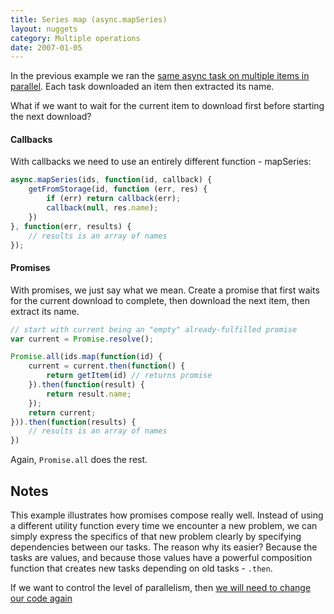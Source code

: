 ```yaml
---
title: Series map (async.mapSeries)
layout: nuggets
category: Multiple operations
date: 2007-01-05
---
```


In the previous example we ran the [same async task on multiple items in 
parallel](14-map-in-parallel.html). Each task downloaded an item then extracted 
its name.

What if we want to wait for the current item to download first before starting
the next download?

#### Callbacks

With callbacks we need to use an entirely different function - mapSeries:

```js
async.mapSeries(ids, function(id, callback) {
	getFromStorage(id, function (err, res) {
		if (err) return callback(err);
		callback(null, res.name);
	})
}, function(err, results) {
	// results is an array of names
});
```

#### Promises

With promises, we just say what we mean. Create a promise that first waits for 
the current download to complete, then download the next item, then extract its 
name.


```js
// start with current being an "empty" already-fulfilled promise
var current = Promise.resolve();

Promise.all(ids.map(function(id) { 
    current = current.then(function() {
    	return getItem(id) // returns promise
    }).then(function(result) { 
        return result.name;
    });
    return current;
})).then(function(results) {
	// results is an array of names
})
```

Again, `Promise.all` does the rest.


## Notes

This example illustrates how promises compose really well. Instead of using a
different utility function every time we encounter a new problem, we can simply
express the specifics of that new problem clearly by specifying  dependencies 
between our tasks. The reason why its easier? Because the tasks are values, and 
because those values have a powerful composition function that creates new tasks 
depending on old tasks - `.then`.

If we want to control the level of parallelism, then [we will need to change 
our code again](16-map-limit.html)
